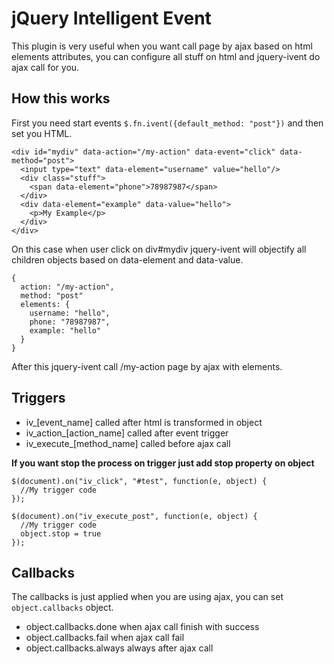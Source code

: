jQuery Intelligent Event
============

This plugin is very useful when you want call page by ajax based on html elements attributes, you can configure all
stuff on html and jquery-ivent do ajax call for you.

How this works
--------------

First you need start events ``$.fn.ivent({default_method: "post"})`` and then set you HTML.

```
<div id="mydiv" data-action="/my-action" data-event="click" data-method="post">
  <input type="text" data-element="username" value="hello"/>
  <div class="stuff">
    <span data-element="phone">78987987</span>
  </div>
  <div data-element="example" data-value="hello">
    <p>My Example</p>
  </div>
</div>
```

On this case when user click on div#mydiv jquery-ivent will objectify all children objects based on data-element and
data-value.

```
{
  action: "/my-action",
  method: "post"
  elements: {
    username: "hello",
    phone: "78987987",
    example: "hello"
  }
}
```

After this jquery-ivent call /my-action page by ajax with elements.

Triggers
--------------
- iv_[event_name] called after html is transformed in object
- iv_action_[action_name] called after event trigger
- iv_execute_[method_name] called before ajax call

**If you want stop the process on trigger just add stop property on object**

```
$(document).on("iv_click", "#test", function(e, object) {
  //My trigger code
});

$(document).on("iv_execute_post", function(e, object) {
  //My trigger code
  object.stop = true
});
```

Callbacks
--------------
The callbacks is just applied when you are using ajax, you can set ``object.callbacks`` object.
- object.callbacks.done when ajax call finish with success
- object.callbacks.fail when ajax call fail
- object.callbacks.always always after ajax call
